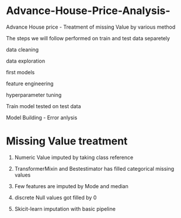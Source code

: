 # Advance-House-Price-Analysis-
Advance House price - Treatment of  missing Value by various method


The steps we will follow performed on train and test data separetely

data cleaning 

data exploration

first models

feature engineering

hyperparameter tuning

Train model tested on test data 

Model Building - Error anlysis

# Missing Value treatment 

1) Numeric Value imputed by taking class reference

2) TransformerMixin and Bestestimator has filled categorical missing values

3) Few features are imputed by Mode and median 

4) discrete Null values got filled by 0

5) Skicit-learn imputation with basic pipeline 
